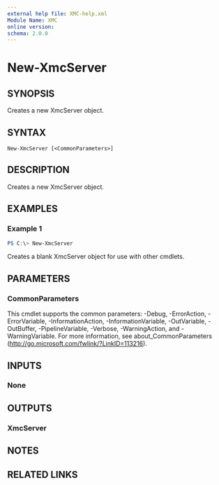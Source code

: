 ```yaml
---
external help file: XMC-help.xml
Module Name: XMC
online version:
schema: 2.0.0
---
```


# New-XmcServer

## SYNOPSIS
Creates a new XmcServer object.

## SYNTAX

```
New-XmcServer [<CommonParameters>]
```

## DESCRIPTION
Creates a new XmcServer object.

## EXAMPLES

### Example 1
```powershell
PS C:\> New-XmcServer
```

Creates a blank XmcServer object for use with other cmdlets.

## PARAMETERS

### CommonParameters
This cmdlet supports the common parameters: -Debug, -ErrorAction, -ErrorVariable, -InformationAction, -InformationVariable, -OutVariable, -OutBuffer, -PipelineVariable, -Verbose, -WarningAction, and -WarningVariable.
For more information, see about_CommonParameters (http://go.microsoft.com/fwlink/?LinkID=113216).

## INPUTS

### None

## OUTPUTS

### XmcServer

## NOTES

## RELATED LINKS
